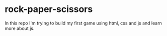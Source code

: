 # rock-paper-scissors

In this repo I'm trying to build my first game using html, css and js and learn more about js.
